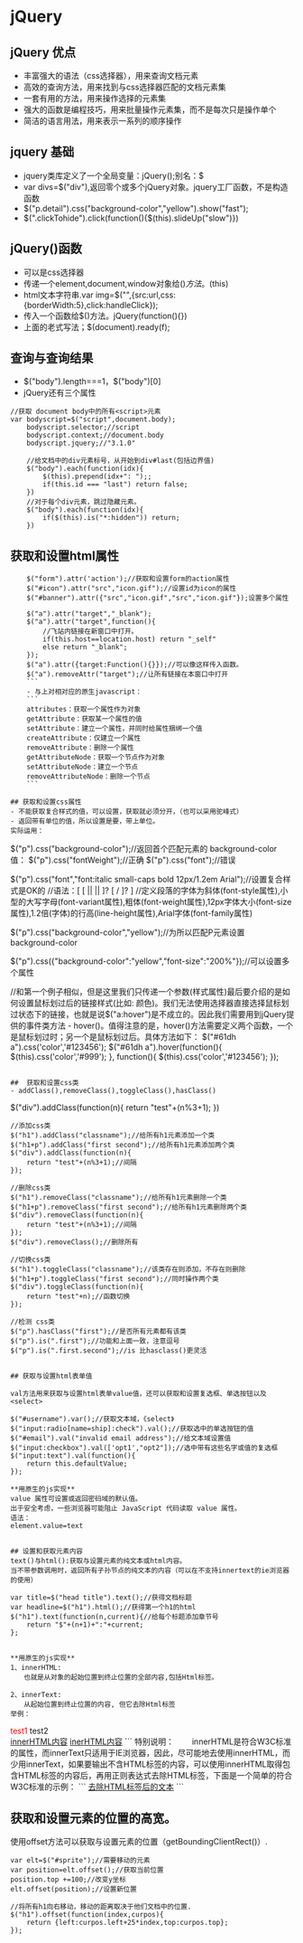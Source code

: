 # jQuery
## jQuery 优点
- 丰富强大的语法（css选择器），用来查询文档元素
- 高效的查询方法，用来找到与css选择器匹配的文档元素集
- 一套有用的方法，用来操作选择的元素集
- 强大的函数是编程技巧，用来批量操作元素集，而不是每次只是操作单个
- 简洁的语言用法，用来表示一系列的顺序操作

## jquery 基础
- jquery类库定义了一个全局变量：jQuery();别名：$
- var divs=$("div"),返回零个或多个jQuery对象。jquery工厂函数，不是构造函数
- $("p.detail").css("background-color","yellow").show("fast");
- $(".clickTohide").click(function(){$(this).slideUp("slow")})

## jQuery()函数
- 可以是css选择器
- 传递一个element,document,window对象给$()方法。$(this)
- html文本字符串.var img=$("<img/>",{src:url,css:{borderWidth:5},click:handleClick});
- 传入一个函数给$()方法。jQuery(function(){})
- 上面的老式写法；$(document).ready(f);

## 查询与查询结果
- $("body").length===1，$("body")[0]
- jQuery还有三个属性
```
//获取 document body中的所有<script>元素
var bodyscript=$("script",document.body);
  	bodyscript.selector;//script
  	bodyscript.context;//document.body
  	bodyscript.jquery;//"3.1.0"
  	
  	//给文档中的div元素标号，从开始到div#last(包括边界值)
  	$("body").each(function(idx){
  		$(this).prepend(idx+": ");;
  		if(this.id === "last") return false;
  	})
  	//对于每个div元素，跳过隐藏元素。
  	$("body").each(function(idx){
  		if($(this).is("*:hidden")) return;
  	})
```

## 获取和设置html属性

```
  	$("form").attr('action');//获取和设置form的action属性
  	$("#icon").attr("src","icon.gif");//设置id为icon的属性
  	$("#banner").attr({"src","icon.gif","src","icon.gif"});设置多个属性
  	
  	$("a").attr("target","_blank");
  	$("a").attr("target",function(){
  		//飞站内链接在新窗口中打开。
  		if(this.host==location.host) return "_self"
  		else return "_blank";
  	});
  	$("a").attr({target:Function(){}});//可以像这样传入函数。
  	$("a").removeAttr("target");//让所有链接在本窗口中打开
  	```
  	- 与上对相对应的原生javascript：
  	```
  	attributes：获取一个属性作为对象 
  	getAttribute：获取某一个属性的值
  	setAttribute：建立一个属性，并同时给属性捆绑一个值
  	createAttribute：仅建立一个属性
  	removeAttribute：删除一个属性 
  	getAttributeNode：获取一个节点作为对象
  	setAttributeNode：建立一个节点
  	removeAttributeNode：删除一个节点
  	```
  	
## 获取和设置css属性
- 不能获取复合样式的值，可以设置，获取就必须分开，（也可以采用驼峰式）
- 返回带有单位的值，所以设置是要，带上单位。
实际运用：
```
$("p").css("background-color");//返回首个匹配元素的 background-color 值：
$("p").css("fontWeight");//正确
$("p").css("font");//错误

$("p").css("font","font:italic small-caps bold 12px/1.2em Arial");//设置复合样式是OK的
//语法：[ [ <font-style> || <font-variant> || <font-weight> ]? <font-size> [ / <line-height> ]? <font-family> ]
//定义段落的字体为斜体(font-style属性),小型的大写字母(font-variant属性),粗体(font-weight属性),12px字体大小(font-size属性),1.2倍(字体)的行高(line-height属性),Arial字体(font-family属性)

$("p").css("background-color","yellow");//为所以匹配P元素设置 background-color

$("p").css({"background-color":"yellow","font-size":"200%"});//可以设置多个属性


//和第一个例子相似，但是这里我们只传递一个参数(样式属性)最后要介绍的是如何设置鼠标划过后的链接样式(比如: 颜色)。我们无法使用选择器直接选择鼠标划过状态下的链接，也就是说$("a:hover")是不成立的。因此我们需要用到jQuery提供的事件类方法 - hover()。值得注意的是，hover()方法需要定义两个函数，一个是鼠标划过时；另一个是鼠标划过后。具体方法如下：
$("#61dh a").css('color','#123456');
  $("#61dh a").hover(function(){
  $(this).css('color','#999');
  },
  function(){
  $(this).css('color','#123456');
});
```

##  获取和设置css类
- addClass(),removeClass(),toggleClass(),hasClass()
```
$("div").addClass(function(n){
  		return "test"+(n%3+1);
  	})
  	

  	//添加css类
  	$("h1").addClass("classname");//给所有h1元素添加一个类
  	$("h1+p").addClass("first second");//给所有h1元素添加两个类
  	$("div").addClass(function(n){
  		return "test"+(n%3+1);//间隔
  	});
  	
  	//删除css类
  	$("h1").removeClass("classname");//给所有h1元素删除一个类
  	$("h1+p").removeClass("first second");//给所有h1元素删除两个类
  	$("div").removeClass(function(n){
  		return "test"+(n%3+1);//间隔
  	});
  	$("div").removeClass();//删除所有
  	
  	//切换css类
  	$("h1").toggleClass("classname");//该类存在则添加，不存在则删除
  	$("h1+p").toggleClass("first second");//同时操作两个类
  	$("div").toggleClass(function(n){
  		return "test"+n);//函数切换
  	});
  	
  	//检测 css类
  	$("p").hasClass("first");//是否所有元素都有该类
  	$("p").is(".first");//功能和上面一致，注意逗号
  	$("p").is(".first.second");//is 比hasclass()更灵活
```

## 获取与设置html表单值

val方法用来获取与设置html表单value值，还可以获取和设置复选框、单选按钮以及<select>
```
	$("#username").var();//获取文本域，《select》
  	$("input:radio[name=ship]:check").val();//获取选中的单选按钮的值
  	$("#email").val("invalid email address");//给文本域设置值
  	$("input:checkbox").val(['opt1',"opt2"]);//选中带有这些名字或值的复选框
  	$("input:text").val(function(){
  		return this.defaultValue;
  	});
```
**用原生的js实现**
value 属性可设置或返回密码域的默认值。
出于安全考虑，一些浏览器可能阻止 JavaScript 代码读取 value 属性。
语法：
element.value=text


## 设置和获取元素内容
text()与html():获取与设置元素的纯文本或html内容。
当不带参数调用时，返回所有子孙节点的纯文本的内容（可以在不支持innertext的ie浏览器的使用）
```
	var title=$("head title").text();//获得文档标题
  	var headline=$("h1").html();//获得第一个h1的html
  	$("h1").text(function(n,current){//给每个标题添加章节号
  		return "$"+(n+1)+":"+current;
  	};
```

**用原生的js实现**
1、innerHTML:
　　也就是从对象的起始位置到终止位置的全部内容,包括Html标签。

2、innerText:
　　从起始位置到终止位置的内容, 但它去除Html标签
举例：
```
<div id="test">    <span style="color:red">test1</span> test2 </div>
<a href="javascript:alert(test.innerHTML)">innerHTML内容</a>
<a href="javascript:alert(test.innerText)">inerHTML内容</a>
```
特别说明：
　　innerHTML是符合W3C标准的属性，而innerText只适用于IE浏览器，因此，尽可能地去使用innerHTML，而少用innerText，如果要输出不含HTML标签的内容，可以使用innerHTML取得包含HTML标签的内容后，再用正则表达式去除HTML标签，下面是一个简单的符合W3C标准的示例：
```
<a href="javascript:alert(document.getElementById('test').innerHTML.replace(/<.+?>/gim,''))">
去除HTML标签后的文本</a>
```

## 获取和设置元素的位置的高宽。
使用offset方法可以获取与设置元素的位置（getBoundingClientRect()）.
```
var elt=$("#sprite");//需要移动的元素
var position=elt.offset();//获取当前位置
position.top +=100;//改变y坐标
elt.offset(position);//设置新位置

//将所有h1向右移动，移动的距离取决于他们文档中的位置.
$("h1").offset(function(index,curpos){
	return {left:curpos.left+25*index,top:curpos.top};
});
```






